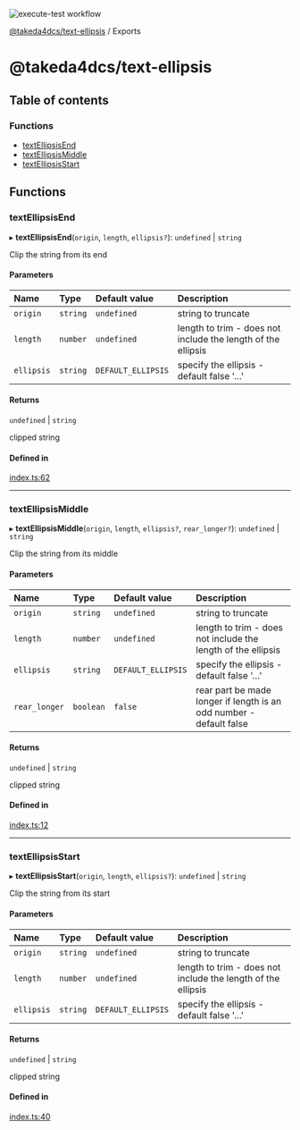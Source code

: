 ![execute-test workflow](https://github.com/github/docs/actions/workflows/execute-test.yaml/badge.svg)

[@takeda4dcs/text-ellipsis](README.md) / Exports

# @takeda4dcs/text-ellipsis

## Table of contents

### Functions

- [textEllipsisEnd](modules.md#textellipsisend)
- [textEllipsisMiddle](modules.md#textellipsismiddle)
- [textEllipsisStart](modules.md#textellipsisstart)

## Functions

### textEllipsisEnd

▸ **textEllipsisEnd**(`origin`, `length`, `ellipsis?`): `undefined` \| `string`

Clip the string from its end

#### Parameters

| Name | Type | Default value | Description |
| :------ | :------ | :------ | :------ |
| `origin` | `string` | `undefined` | string to truncate |
| `length` | `number` | `undefined` | length to trim - does not include the length of the ellipsis |
| `ellipsis` | `string` | `DEFAULT_ELLIPSIS` | specify the ellipsis - default false '…' |

#### Returns

`undefined` \| `string`

clipped string

#### Defined in

[index.ts:62](https://github.com/takeda4dcs/text-ellipsis/blob/09729ea/index.ts#L62)

___

### textEllipsisMiddle

▸ **textEllipsisMiddle**(`origin`, `length`, `ellipsis?`, `rear_longer?`): `undefined` \| `string`

Clip the string from its middle

#### Parameters

| Name | Type | Default value | Description |
| :------ | :------ | :------ | :------ |
| `origin` | `string` | `undefined` | string to truncate |
| `length` | `number` | `undefined` | length to trim - does not include the length of the ellipsis |
| `ellipsis` | `string` | `DEFAULT_ELLIPSIS` | specify the ellipsis - default false '…' |
| `rear_longer` | `boolean` | `false` | rear part be made longer if length is an odd number - default false |

#### Returns

`undefined` \| `string`

clipped string

#### Defined in

[index.ts:12](https://github.com/takeda4dcs/text-ellipsis/blob/09729ea/index.ts#L12)

___

### textEllipsisStart

▸ **textEllipsisStart**(`origin`, `length`, `ellipsis?`): `undefined` \| `string`

Clip the string from its start

#### Parameters

| Name | Type | Default value | Description |
| :------ | :------ | :------ | :------ |
| `origin` | `string` | `undefined` | string to truncate |
| `length` | `number` | `undefined` | length to trim - does not include the length of the ellipsis |
| `ellipsis` | `string` | `DEFAULT_ELLIPSIS` | specify the ellipsis - default false '…' |

#### Returns

`undefined` \| `string`

clipped string

#### Defined in

[index.ts:40](https://github.com/takeda4dcs/text-ellipsis/blob/09729ea/index.ts#L40)
